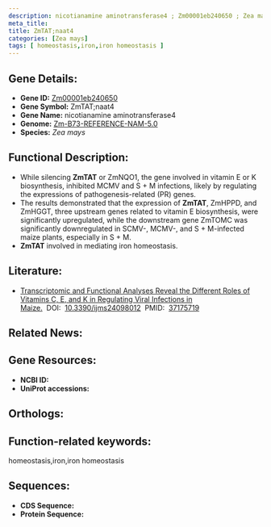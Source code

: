 ```yaml
---
description: nicotianamine aminotransferase4 ; Zm00001eb240650 ; Zea mays
meta_title:
title: ZmTAT;naat4
categories: [Zea mays]
tags: [ homeostasis,iron,iron homeostasis ]
---
```


## Gene Details:
- **Gene ID:**	[Zm00001eb240650]()
- **Gene Symbol:** ZmTAT;naat4
- **Gene Name:** nicotianamine aminotransferase4
- **Genome:** [Zm-B73-REFERENCE-NAM-5.0]()
- **Species:** *Zea mays*

## Functional Description:
   - While silencing **ZmTAT** or ZmNQO1, the gene involved in vitamin E or K biosynthesis, inhibited MCMV and S + M infections, likely by regulating the expressions of pathogenesis-related (PR) genes.
   - The results demonstrated that the expression of **ZmTAT**, ZmHPPD, and ZmHGGT, three upstream genes related to vitamin E biosynthesis, were significantly upregulated, while the downstream gene ZmTOMC was significantly downregulated in SCMV-, MCMV-, and S + M-infected maize plants, especially in S + M.
   - **ZmTAT** involved in mediating iron homeostasis.

## Literature:
   - [Transcriptomic and Functional Analyses Reveal the Different Roles of Vitamins C, E, and K in Regulating Viral Infections in Maize.]( https://www.mdpi.com/1422-0067/24/9/8012)&nbsp;&nbsp;DOI:&nbsp;&nbsp;[10.3390/ijms24098012](https://www.mdpi.com/1422-0067/24/9/8012)&nbsp;&nbsp;PMID:&nbsp;&nbsp;[37175719](https://pubmed.ncbi.nlm.nih.gov/37175719/)

## Related News:

## Gene Resources:
- **NCBI ID:** [](https://www.ncbi.nlm.nih.gov/gene/?term=)
- **UniProt accessions:** [](https://www.uniprot.org/uniprotkb//entry)

## Orthologs:

## Function-related keywords:
homeostasis,iron,iron homeostasis

## Sequences:
- **CDS Sequence:**
- **Protein Sequence:**
